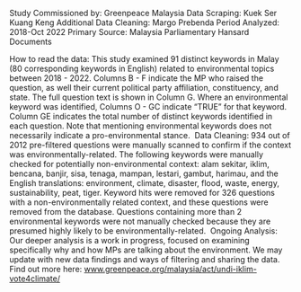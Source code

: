 Study Commissioned by: Greenpeace Malaysia
Data Scraping: Kuek Ser Kuang Keng
Additional Data Cleaning: Margo Prebenda
Period Analyzed: 2018-Oct 2022
Primary Source: Malaysia Parliamentary Hansard Documents

How to read the data: This study examined 91 distinct keywords in Malay (80 corresponding keywords in English) related to environmental topics between 2018 - 2022. Columns B - F indicate the MP who raised the question, as well their current political party affiliation, constituency, and state. The full question text is shown in Column G. Where an environmental keyword was identified, Columns O - GC indicate “TRUE” for that keyword. Column GE indicates the total number of distinct keywords identified in each question. Note that mentioning environmental keywords does not necessarily indicate a pro-environmental stance. 
Data Cleaning: 934 out of 2012 pre-filtered questions were manually scanned to confirm if the context was environmentally-related. The following keywords were manually checked for potentially non-environmental context: alam sekitar, iklim, bencana, banjir, sisa, tenaga, mampan, lestari, gambut, harimau, and the English translations: environment, climate, disaster, flood, waste, energy, sustainability, peat, tiger. Keyword hits were removed for 326 questions with a non-environmentally related context, and these questions were removed from the database. Questions containing more than 2 environmental keywords were not manually checked because they are presumed highly likely to be environmentally-related. 
Ongoing Analysis: Our deeper analysis is a work in progress, focused on examining specifically why and how MPs are talking about the environment. We may update with new data findings and ways of filtering and sharing the data. Find out more here:  www.greenpeace.org/malaysia/act/undi-iklim-vote4climate/
